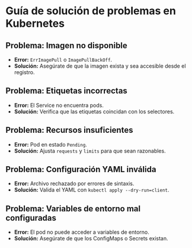 # Guía de solución de problemas en Kubernetes

## Problema: Imagen no disponible
- **Error:** `ErrImagePull` o `ImagePullBackOff`.
- **Solución:** Asegúrate de que la imagen exista y sea accesible desde el registro.

## Problema: Etiquetas incorrectas
- **Error:** El Service no encuentra pods.
- **Solución:** Verifica que las etiquetas coincidan con los selectores.

## Problema: Recursos insuficientes
- **Error:** Pod en estado `Pending`.
- **Solución:** Ajusta `requests` y `limits` para que sean razonables.

## Problema: Configuración YAML inválida
- **Error:** Archivo rechazado por errores de sintaxis.
- **Solución:** Valida el YAML con `kubectl apply --dry-run=client`.

## Problema: Variables de entorno mal configuradas
- **Error:** El pod no puede acceder a variables de entorno.
- **Solución:** Asegúrate de que los ConfigMaps o Secrets existan.
